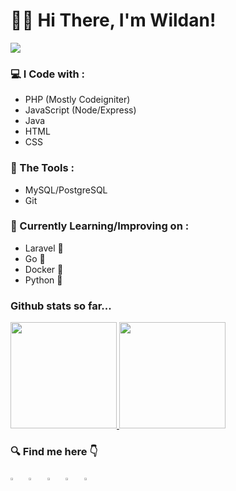 # 👋🏻 Hi There, I'm Wildan!

![](https://komarev.com/ghpvc/?username=wildanfhd&label=Profile%20Visits&color=blue&style=for-the-badge)

### 💻 I Code with :
- PHP (Mostly Codeigniter)
- JavaScript (Node/Express)
- Java
- HTML
- CSS

### 🔭 The Tools :
- MySQL/PostgreSQL
- Git

### 📝 Currently Learning/Improving on :
- Laravel 🙏
- Go 🐘
- Docker 🐋
- Python 🐍

### Github stats so far... 
<p align="left">
<a href="https://github.com/wildanfhd">
  <img height="170em" src="https://github-readme-stats-eight-theta.vercel.app/api/top-langs/?username=wildanfhd&layout=compact&langs_count=8&theme=buefy"/>
  <img height="170em" src="https://github-readme-stats-eight-theta.vercel.app/api?username=wildanfhd&show_icons=true&theme=buefy&include_all_commits=true&count_private=true"/>
</a>
</p>

### 🔍 Find me here  👇
[<img src="https://upload.wikimedia.org/wikipedia/commons/8/83/Steam_icon_logo.svg" width="3.5%"/>](https://steamcommunity.com/id/Advasary/)  &nbsp; [<img src="https://img.icons8.com/color/48/000000/twitter.png" width="3.5%"/>](https://twitter.com/wildeone_f)  &nbsp; [<img src="https://img.icons8.com/color/48/000000/linkedin.png" width="3.5%"/>](https://www.linkedin.com/in/muhammad-wildan-fadhilah/)  &nbsp; [<img src="https://img.icons8.com/fluent/48/000000/instagram-new.png" width="3.5%"/>](https://www.instagram.com/wildanfhd/)  &nbsp; <a href="mailto:wildan.fhd@gmail.com"> <img src="https://img.icons8.com/fluent/48/000000/gmail.png" width="3.5%"/>
